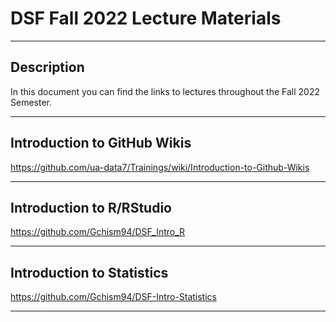 # DSF Fall 2022 Lecture Materials

------------------------------------------------------------------------

## Description

In this document you can find the links to lectures throughout the Fall 2022 Semester.

------------------------------------------------------------------------

## Introduction to GitHub Wikis

<https://github.com/ua-data7/Trainings/wiki/Introduction-to-Github-Wikis>

------------------------------------------------------------------------

## Introduction to R/RStudio

<https://github.com/Gchism94/DSF_Intro_R>

------------------------------------------------------------------------

## Introduction to Statistics

<https://github.com/Gchism94/DSF-Intro-Statistics>

------------------------------------------------------------------------
